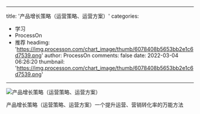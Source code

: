 
---
title: '产品增长策略（运营策略、运营方案）'
categories: 
 - 学习
 - ProcessOn
 - 推荐
headimg: 'https://img.processon.com/chart_image/thumb/6078408b5653bb2e1c6d7539.png'
author: ProcessOn
comments: false
date: 2022-03-04 06:26:20
thumbnail: 'https://img.processon.com/chart_image/thumb/6078408b5653bb2e1c6d7539.png'
---

<div>   
<img class="thumb" alt="产品增长策略（运营策略、运营方案）" src="https://img.processon.com/chart_image/thumb/6078408b5653bb2e1c6d7539.png" referrerpolicy="no-referrer">
<p>产品增长策略（运营策略、运营方案）一个提升运营、营销转化率的万能方法</p>  
</div>
            